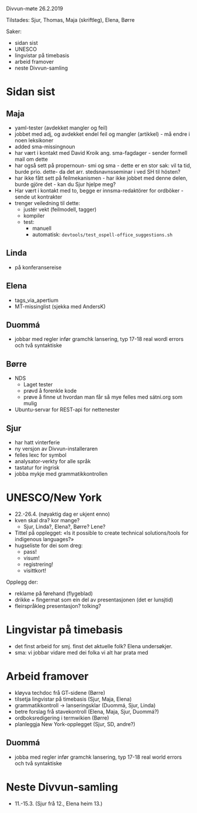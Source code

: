 Divvun-møte 26.2.2019

Tilstades: Sjur, Thomas, Maja (skriftleg), Elena, Børre

Saker:
* sidan sist
* UNESCO
* lingvistar på timebasis
* arbeid framover
* neste Divvun-samling

# Sidan sist

## Maja
* yaml-tester (avdekket mangler og feil)
* jobbet med adj, og avdekket endel feil og mangler (artikkel) - må endre i
  noen leksikoner
* added sma-missingnoun
* har vært i kontakt med David Kroik ang. sma-fagdager - sender formell mail om
  dette
* har også sett på propernoun- smi og sma - dette er en stor sak: vil ta tid,
  burde prio. dette- da det arr. stedsnavnsseminar i ved SH til hösten?
* har ikke fått sett på feilmekanismen - har ikke jobbet med denne delen, burde
  gjöre det - kan du Sjur hjelpe meg?
* Har vært i kontakt med to, begge er innsma-redaktörer for ordböker - sende ut
  kontrakter 
* trenger veiledning til dette:
    - justér vekt (feilmodell, tagger)
    - kompiler
    - test:
        - manuell
        - automatisk: `devtools/test_ospell-office_suggestions.sh`

## Linda
* på konferansereise

## Elena
* tags_via_apertium
* MT-missinglist (sjekka med AndersK)

## Duommá
* jobbar med regler infør gramchk lansering, typ 17-18 real wordl errors och två syntaktiske

##  Børre
* NDS
    - Laget tester
    - prøvd å forenkle kode
    - prøve å finne ut hvordan man får så mye felles med sátni.org som mulig
* Ubuntu-servar for REST-api for nettenester

## Sjur
* har hatt vinterferie
* ny versjon av Divvun-installeraren
* felles lexc for symbol
* analysator-verkty for alle språk
* tastatur for ingrisk
* jobba mykje med grammatikkontrollen

#  UNESCO/New York

* 22.-26.4. (nøyaktig dag er ukjent enno)
* kven skal dra? kor mange?
    - Sjur, Linda?, Elena?, Børre? Lene?
* Tittel på opplegget: «Is it possible to create technical solutions/tools for indigenous languages?»
* hugseliste for dei som dreg:
    - pass!
    - visum!
    - registrering!
    - visittkort!

Opplegg der:
* reklame på førehand (flygeblad)
* drikke + fingermat som ein del av presentasjonen (det er lunsjtid)
* fleirspråkleg presentasjon? tolking?

#  Lingvistar på timebasis
* det finst arbeid for smj. finst det aktuelle folk? Elena undersøkjer.
* sma: vi jobbar vidare med dei folka vi alt har prata med

#  Arbeid framover
* kløyva techdoc frå GT-sidene (Børre)
* tilsetja lingvistar på timebasis (Sjur, Maja, Elena)
* grammatikkontroll -> lanseringsklar (Duommá, Sjur, Linda)
* betre forslag frå stavekontroll (Elena, Maja, Sjur, Duommá?)
* ordboksredigering i termwikien (Børre)
* planleggja New York-opplegget (Sjur, SD, andre?)

##  Duommá
* jobba med regler infør gramchk lansering, typ 17-18 real world errors och två syntaktiske

#  Neste Divvun-samling
* 11.-15.3. (Sjur frå 12., Elena heim 13.)
